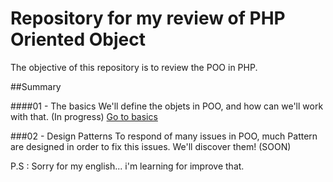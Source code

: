 Repository for my review of PHP Oriented Object
===============================================
The objective of this repository is to review the POO in PHP.

##Summary

####01 - The basics
We'll define the objets in POO, and how can we'll work with that. (In progress)
[Go to basics](https://github.com/gael-damour/php-oriented-object-learning/poo/basics)

###02 - Design Patterns
To respond of many issues in POO, much Pattern are designed in order to fix this issues. We'll discover them! (SOON)

P.S : Sorry for my english... i'm learning for improve that.